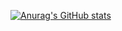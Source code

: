 [![Anurag's GitHub stats](https://github-readme-stats.vercel.app/api?username=nishb369&theme=great-gatsby&hide=prs,issues,contribs)](https://github.com/anuraghazra/github-readme-stats)
